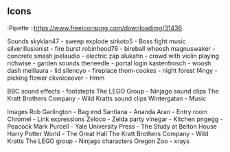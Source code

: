 
## Icons
:Pipette
::https://www.freeiconspng.com/downloadimg/31436

Sounds
skyklan47 - sweep explode
sirkoto5 - Boss fight music
silverillusionist - fire burst
robinhood76 - bireball whoosh
magnuswaker - concrete smash
joelaudio - electric zap
alukahn - crowd with violin playing
richwise - garden sounds
theneedle - portal login
kastenfrosch - woosh dash
melilaura - lid
silencyo - fireplace
thom-cookes - night forest
f4ngy - picking flower
ckvoiceover - Hmm

BBC sound effects - footstepts
The LEGO Group - Ninjago sound clips
The Kratt Brothers Company - Wild Kratts sound clips
Wintergatan - Music


Images
Rob Garlington - Bag end
Santiana - 
Ananda Aran - Entry room
Chromel - Link expressions
Zeloco - Zelda party
vinegar - Kitchen
pngegg - Peacock
Mark Purcell - Yale University Press - The Study at Belton House
Harry Potter World - The Great Hall
The Kratt Brothers Company - Wild Kratts
The LEGO group - Ninjago characters
Oregon Zoo - xrays
